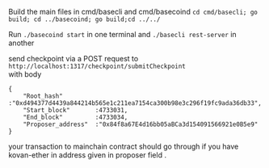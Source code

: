 Build the main files in cmd/basecli and cmd/basecoind
`cd cmd/basecli; go build; cd ../basecoind; go build;cd ../../`

Run `./basecoind start` in one terminal and `./basecli rest-server` in another

send checkpoint via a POST request to `http://localhost:1317/checkpoint/submitCheckpoint` <br>
with body
```
{
	"Root_hash" 		:"0xd494377d4439a844214b565e1c211ea7154ca300b98e3c296f19fc9ada36db33",
	"Start_block" 		:4733031,
	"End_block" 		:4733034,
	"Proposer_address"	:"0x84f8a67E4d16bb05aBCa3d154091566921e0B5e9"
}
```

your transaction to mainchain contract should go through if you have kovan-ether in address given in proposer field .

